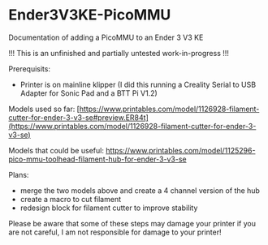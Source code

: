 # Ender3V3KE-PicoMMU
Documentation of adding a PicoMMU to an Ender 3 V3 KE

!!! This is an unfinished and partially untested work-in-progress !!!

Prerequisits:
- Printer is on mainline klipper (I did this running a Creality Serial to USB Adapter for Sonic Pad and a BTT Pi V1.2)

Models used so far:
[https://www.printables.com/model/1126928-filament-cutter-for-ender-3-v3-se#preview.ER84t](https://www.printables.com/model/1126928-filament-cutter-for-ender-3-v3-se)

Models that could be useful:
https://www.printables.com/model/1125296-pico-mmu-toolhead-filament-hub-for-ender-3-v3-se

Plans:
- merge the two models above and create a 4 channel version of the hub
- create a macro to cut filament
- redesign block for filament cutter to improve stability


Please be aware that some of these steps may damage your printer if you are not careful, I am not responsible for damage to your printer!
